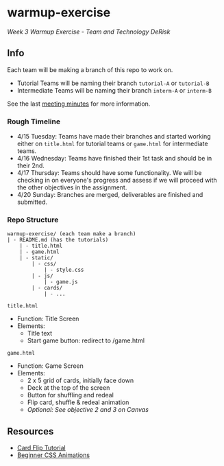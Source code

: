 # warmup-exercise
*Week 3 Warmup Exercise - Team and Technology DeRisk*

## Info
Each team will be making a branch of this repo to work on.
- Tutorial Teams will be naming their branch `tutorial-A` or `tutorial-B`
- Intermediate Teams will be naming their branch `interm-A` or `interm-B`

See the last [meeting minutes](https://cse11029boompow.slack.com/docs/T08MKM8RC4X/F08NJ3M9UAV) for more information.

### Rough Timeline
- 4/15 Tuesday: Teams have made their branches and started working either on `title.html` for tutorial teams or `game.html` for intermediate teams.
- 4/16 Wednesday: Teams have finished their 1st task and should be in their 2nd.
- 4/17 Thursday: Teams should have some functionality. We will be checking in on everyone's progress and assess if we will proceed with the other objectives in the assignment.
- 4/20 Sunday: Branches are merged, deliverables are finished and submitted.


### Repo Structure
```
warmup-exercise/ (each team make a branch)
| - README.md (has the tutorials)
    | - title.html
    | - game.html
    | - static/
        | - css/
            | - style.css
        | - js/
            | - game.js
        | - cards/
            | - ...
```

`title.html`
- Function: Title Screen
- Elements:
  - Title text
  - Start game button: redirect to /game.html

`game.html`
- Function: Game Screen
- Elements:
  - 2 x 5 grid of cards, initially face down
  - Deck at the top of the screen
  - Button for shuffling and redeal
  - Flip card, shuffle & redeal animation
  - *Optional: See objective 2 and 3 on Canvas*

## Resources
- [Card Flip Tutorial](https://www.youtube.com/watch?v=QON4dFDzsiE)
- [Beginner CSS Animations](https://youtu.be/SgmNxE9lWcY)

